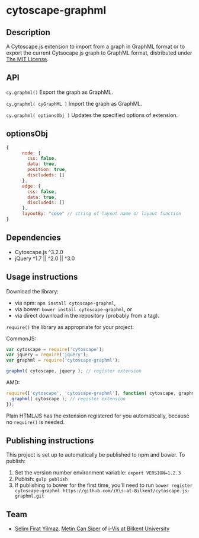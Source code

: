 cytoscape-graphml
================================================================================

## Description

A Cytoscape.js extension to import from a graph in GraphML format or to export the current Cytsocape.js graph to GraphML format, distributed under [The MIT License](https://opensource.org/licenses/MIT).


## API

`cy.graphml()`
Export the graph as GraphML.

`cy.graphml( cyGraphML )`
Import the graph as GraphML.

`cy.graphml( optionsObj )`
Updates the specified options of extension.

## optionsObj

```js
{
      node: {
        css: false,
        data: true,
        position: true,
        discludeds: []
      },
      edge: {
        css: false,
        data: true,
        discludeds: []
      },
      layoutBy: "cose" // string of layout name or layout function
}
```


## Dependencies

 * Cytoscape.js ^3.2.0
 * jQuery ^1.7 || ^2.0 || ^3.0
 

## Usage instructions

Download the library:
 * via npm: `npm install cytoscape-graphml`,
 * via bower: `bower install cytoscape-graphml`, or
 * via direct download in the repository (probably from a tag).

`require()` the library as appropriate for your project:

CommonJS:
```js
var cytoscape = require('cytoscape');
var jquery = require('jquery');
var graphml = require('cytoscape-graphml');

graphml( cytoscape, jquery ); // register extension
```

AMD:
```js
require(['cytoscape', 'cytoscape-graphml'], function( cytoscape, graphml ){
  graphml( cytoscape ); // register extension
});
```

Plain HTML/JS has the extension registered for you automatically, because no `require()` is needed.


## Publishing instructions

This project is set up to automatically be published to npm and bower.  To publish:

1. Set the version number environment variable: `export VERSION=1.2.3`
1. Publish: `gulp publish`
1. If publishing to bower for the first time, you'll need to run `bower register cytoscape-graphml https://github.com/iVis-at-Bilkent/cytoscape.js-graphml.git`

## Team

  * [Selim Firat Yilmaz](https://github.com/mrsfy), [Metin Can Siper](https://github.com/metincansiper) of [i-Vis at Bilkent University](http://www.cs.bilkent.edu.tr/~ivis)
